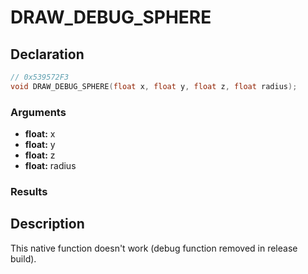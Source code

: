 # DRAW_DEBUG_SPHERE

## Declaration
```cpp
// 0x539572F3
void DRAW_DEBUG_SPHERE(float x, float y, float z, float radius);
```

### Arguments
- **float:** x
- **float:** y
- **float:** z
- **float:** radius

### Results

## Description
This native function doesn't work (debug function removed in release build).